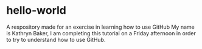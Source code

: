 # hello-world
A respository made for an exercise in learning how to use GitHub
My name is Kathryn Baker, I am completing this tutorial on a Friday afternoon in order to try to understand how to use GitHub.
